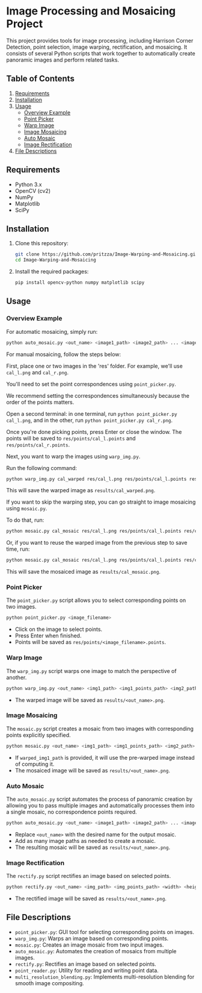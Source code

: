 
# Image Processing and Mosaicing Project

This project provides tools for image processing, including Harrison Corner Detection, point selection, image warping, rectification, and mosaicing. It consists of several Python scripts that work together to automatically create panoramic images and perform related tasks.

## Table of Contents
1. [Requirements](#requirements)
2. [Installation](#installation)
3. [Usage](#usage)
   - [Overview Example](#overview-example)
   - [Point Picker](#point-picker)
   - [Warp Image](#warp-image)
   - [Image Mosaicing](#image-mosaicing)
   - [Auto Mosaic](#auto-mosaic)
   - [Image Rectification](#image-rectification)
4. [File Descriptions](#file-descriptions)

## Requirements

- Python 3.x
- OpenCV (cv2)
- NumPy
- Matplotlib
- SciPy

## Installation

1. Clone this repository:
   ```bash
   git clone https://github.com/pritzza/Image-Warping-and-Mosaicing.git
   cd Image-Warping-and-Mosaicing
   ```

2. Install the required packages:
   ```bash
   pip install opencv-python numpy matplotlib scipy
   ```

## Usage

### Overview Example

For automatic mosaicing, simply run:
```bash
python auto_mosaic.py <out_name> <image1_path> <image2_path> ... <imageN_path>
```

For manual mosaicing, follow the steps below:

First, place one or two images in the 'res' folder. For example, we'll use `cal_l.png` and `cal_r.png`.

You'll need to set the point correspondences using `point_picker.py`.

We recommend setting the correspondences simultaneously because the order of the points matters.

Open a second terminal: in one terminal, run `python point_picker.py cal_l.png`, and in the other, run `python point_picker.py cal_r.png`.

Once you're done picking points, press Enter or close the window. The points will be saved to `res/points/cal_l.points` and `res/points/cal_r.points`.

Next, you want to warp the images using `warp_img.py`.

Run the following command:

```bash
python warp_img.py cal_warped res/cal_l.png res/points/cal_l.points res/cal_r.png res/points/cal_r.points
```

This will save the warped image as `results/cal_warped.png`.

If you want to skip the warping step, you can go straight to image mosaicing using `mosaic.py`. 

To do that, run:

```bash
python mosaic.py cal_mosaic res/cal_l.png res/points/cal_l.points res/cal_r.png res/points/cal_r.points
```

Or, if you want to reuse the warped image from the previous step to save time, run:

```bash
python mosaic.py cal_mosaic res/cal_l.png res/points/cal_l.points res/cal_r.png res/points/cal_r.points res/cal_warped.png
```

This will save the mosaiced image as `results/cal_mosaic.png`.

### Point Picker

The `point_picker.py` script allows you to select corresponding points on two images.

```bash
python point_picker.py <image_filename>
```

- Click on the image to select points.
- Press Enter when finished.
- Points will be saved as `res/points/<image_filename>.points`.

### Warp Image

The `warp_img.py` script warps one image to match the perspective of another.

```bash
python warp_img.py <out_name> <img1_path> <img1_points_path> <img2_path> <img2_points_path>
```

- The warped image will be saved as `results/<out_name>.png`.

### Image Mosaicing

The `mosaic.py` script creates a mosaic from two images with corresponding points explicitly specified.

```bash
python mosaic.py <out_name> <img1_path> <img1_points_path> <img2_path> <img2_points_path> [<warped_img1_path>]
```

- If `warped_img1_path` is provided, it will use the pre-warped image instead of computing it.
- The mosaiced image will be saved as `results/<out_name>.png`.

### Auto Mosaic

The `auto_mosaic.py` script automates the process of panoramic creation by allowing you to pass multiple images and automatically processes them into a single mosaic, no correspondence points required.

```bash
python auto_mosaic.py <out_name> <image1_path> <image2_path> ... <imageN_path>
```

- Replace `<out_name>` with the desired name for the output mosaic.
- Add as many image paths as needed to create a mosaic.
- The resulting mosaic will be saved as `results/<out_name>.png`.

### Image Rectification

The `rectify.py` script rectifies an image based on selected points.

```bash
python rectify.py <out_name> <img_path> <img_points_path> <width> <height>
```

- The rectified image will be saved as `results/<out_name>.png`.

## File Descriptions

- `point_picker.py`: GUI tool for selecting corresponding points on images.
- `warp_img.py`: Warps an image based on corresponding points.
- `mosaic.py`: Creates an image mosaic from two input images.
- `auto_mosaic.py`: Automates the creation of mosaics from multiple images.
- `rectify.py`: Rectifies an image based on selected points.
- `point_reader.py`: Utility for reading and writing point data.
- `multi_resolution_blending.py`: Implements multi-resolution blending for smooth image compositing.
